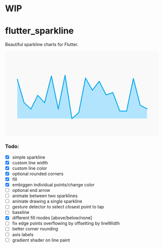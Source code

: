 # WIP

# flutter_sparkline

Beautiful sparkline charts for Flutter.

![screenshot](/screenshots/sparkline.png)

### Todo:

- [x] simple sparkline
- [x] custom line width
- [x] custom line color 
- [x] optional rounded corners
- [x] fill
- [x] embiggen individual points/change color
- [ ] optional end arrow
- [ ] animate between two sparklines
- [ ] animate drawing a single sparkline
- [ ] gesture detector to select closest point to tap
- [ ] baseline
- [x] different fill modes [above/below/none]
- [ ] fix edge points overflowing by offsetting by lineWidth
- [ ] better corner rounding
- [ ] axis labels
- [ ] gradient shader on line paint
